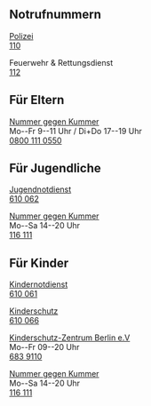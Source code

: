 ## Notrufnummern

[Polizei](https://www.polizei.de)<br>
[110](tel:+4930110)

Feuerwehr & Rettungsdienst<br>
[112](tel:+4930112)


## Für Eltern

<!-- ![](images/external_link_16.png) //-->
[Nummer gegen Kummer](https://www.nummergegenkummer.de/elterntelefon.html)<br>
Mo--Fr 9--11 Uhr / Di+Do 17--19 Uhr<br>
[0800 111 0550](tel:+498001110550)


## Für Jugendliche
[Jugendnotdienst](https://www.berliner-notdienst-kinderschutz.de/jugend.html)<br>
[610 062](tel:+4930610062)

[Nummer gegen Kummer](https://www.nummergegenkummer.de/kinder-und-jugendtelefon.html)<br>
Mo--Sa 14--20 Uhr<br>
[116 111](tel:+4930116111)


## Für Kinder

[Kindernotdienst](https://www.berliner-notdienst-kinderschutz.de/kinder.html)<br>
[610 061](tel:+4930610061)

[Kinderschutz](https://www.berliner-notdienst-kinderschutz.de/hotline.html)<br>
[610 066](tel:+4930610066)

[Kinderschutz-Zentrum Berlin e.V](https://www.kinderschutz-zentrum-berlin.de/telefonberatung.php)<br>
Mo--Fr 09--20 Uhr<br>
[683 9110](tel:+49306839110)

[Nummer gegen Kummer](https://www.nummergegenkummer.de/kinder-und-jugendtelefon.html)<br>
Mo--Sa 14--20 Uhr<br>
[116 111](tel:+4930116111)
